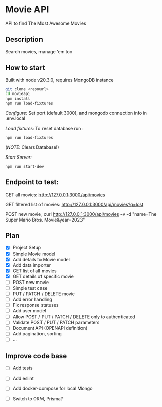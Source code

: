 # Movie API

API to find The Most Awesome Movies

## Description

Search movies, manage 'em too

## How to start

Built with node v20.3.0, requires MongoDB instance 

```bash
git clone <repourl>
cd movieapi
npm install 
npm run load-fixtures
```

*Configure:*
Set port (default 3000), and mongodb connection info in .env.local

*Load fixtures:*
To reset database run:
```bash
npm run load-fixtures
```
(*NOTE*: Clears Database!)

*Start Server:*
```bash
npm run start-dev 
```

## Endpoint to test:

GET all movies:
http://127.0.0.1:3000/api/movies

GET filtered list of movies:
http://127.0.0.1:3000/api/movies?q=lost

POST new movie;
curl http://127.0.0.1:3000/api/movies -v -d "name=The Super Mario Bros. Movie&year=2023"



## Plan

- [X] Project Setup
- [X] Simple Movie model
- [X] Add details to Movie model 
- [X] Add data importer
- [X] GET list of all movies
- [X] GET details of specific movie
- [ ] POST new movie
- [ ] Simple test case
- [ ] PUT / PATCH / DELETE movie
- [ ] Add error handling
- [ ] Fix response statuses
- [ ] Add user model
- [ ] Allow POST / PUT / PATCH / DELETE only to authenticated
- [ ] Validate POST / PUT / PATCH parameters
- [ ] Document API (OPENAPI definition)
- [ ] Add pagination, sorting
- [ ] ...

## Improve code base
- [ ] Add tests
- [ ] Add eslint
- [ ] Add docker-compose for local Mongo
- [ ] Switch to ORM, Prisma?

